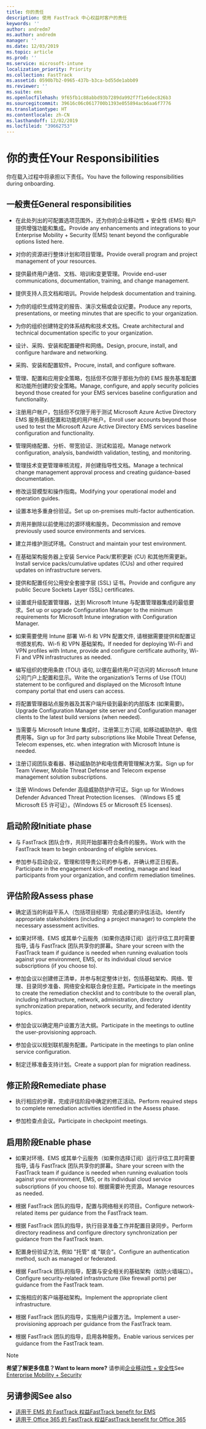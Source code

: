 ```yaml
---
title: 你的责任
description: 使用 FastTrack 中心权益时客户的责任
keywords: ''
author: andredm7
ms.author: andredm
manager: ''
ms.date: 12/03/2019
ms.topic: article
ms.prod: ''
ms.service: microsoft-intune
localization_priority: Priority
ms.collection: FastTrack
ms.assetid: 0590b7b2-0965-437b-b3ca-bd55de1abb09
ms.reviewer: ''
ms.suite: ems
ms.openlocfilehash: 9f65fb1c88abbd93b7289da992f7f1e6dec826b3
ms.sourcegitcommit: 39616c06c0617700b1393e055894acb6aa6f7776
ms.translationtype: HT
ms.contentlocale: zh-CN
ms.lasthandoff: 12/02/2019
ms.locfileid: "39662753"
---
```

# <a name="your-responsibilities"></a><span data-ttu-id="ebf09-103">你的责任</span><span class="sxs-lookup"><span data-stu-id="ebf09-103">Your Responsibilities</span></span>

<span data-ttu-id="ebf09-104">你在载入过程中将承担以下责任。</span><span class="sxs-lookup"><span data-stu-id="ebf09-104">You have the following responsibilities during onboarding.</span></span>

## <a name="general-responsibilities"></a><span data-ttu-id="ebf09-105">一般责任</span><span class="sxs-lookup"><span data-stu-id="ebf09-105">General responsibilities</span></span>

-   <span data-ttu-id="ebf09-106">在此处列出的可配置选项范围外，还为你的企业移动性 + 安全性 (EMS) 租户提供增强功能和集成。</span><span class="sxs-lookup"><span data-stu-id="ebf09-106">Provide any enhancements and integrations to your Enterprise Mobility + Security (EMS) tenant beyond the configurable options listed here.</span></span>

-   <span data-ttu-id="ebf09-107">对你的资源进行整体计划和项目管理。</span><span class="sxs-lookup"><span data-stu-id="ebf09-107">Provide overall program and project management of your resources.</span></span>

-   <span data-ttu-id="ebf09-108">提供最终用户通信、文档、培训和变更管理。</span><span class="sxs-lookup"><span data-stu-id="ebf09-108">Provide end-user communications, documentation, training, and change management.</span></span>

-   <span data-ttu-id="ebf09-109">提供支持人员文档和培训。</span><span class="sxs-lookup"><span data-stu-id="ebf09-109">Provide helpdesk documentation and training.</span></span>

-   <span data-ttu-id="ebf09-110">为你的组织生成特定的报告、演示文稿或会议纪要。</span><span class="sxs-lookup"><span data-stu-id="ebf09-110">Produce any reports, presentations, or meeting minutes that are specific to your organization.</span></span>

-   <span data-ttu-id="ebf09-111">为你的组织创建特定的体系结构和技术文档。</span><span class="sxs-lookup"><span data-stu-id="ebf09-111">Create architectural and technical documentation specific to your organization.</span></span>

-   <span data-ttu-id="ebf09-112">设计、采购、安装和配置硬件和网络。</span><span class="sxs-lookup"><span data-stu-id="ebf09-112">Design, procure, install, and configure hardware and networking.</span></span>

-   <span data-ttu-id="ebf09-113">采购、安装和配置软件。</span><span class="sxs-lookup"><span data-stu-id="ebf09-113">Procure, install, and configure software.</span></span>

-   <span data-ttu-id="ebf09-114">管理、配置和应用安全策略，包括但不仅限于那些为你的 EMS 服务基准配置和功能所创建的安全策略。</span><span class="sxs-lookup"><span data-stu-id="ebf09-114">Manage, configure, and apply security policies beyond those created for your EMS services baseline configuration and functionality.</span></span>

-   <span data-ttu-id="ebf09-115">注册用户帐户，包括但不仅限于用于测试 Microsoft Azure Active Directory EMS 服务基线配置和功能的用户帐户。</span><span class="sxs-lookup"><span data-stu-id="ebf09-115">Enroll user accounts beyond those used to test the Microsoft Azure Active Directory EMS services baseline configuration and functionality.</span></span>

-   <span data-ttu-id="ebf09-116">管理网络配置、分析、带宽验证、测试和监视。</span><span class="sxs-lookup"><span data-stu-id="ebf09-116">Manage network configuration, analysis, bandwidth validation, testing, and monitoring.</span></span>

-   <span data-ttu-id="ebf09-117">管理技术变更管理审核流程，并创建指导性文档。</span><span class="sxs-lookup"><span data-stu-id="ebf09-117">Manage a technical change management approval process and creating guidance-based documentation.</span></span>

-   <span data-ttu-id="ebf09-118">修改运营模型和操作指南。</span><span class="sxs-lookup"><span data-stu-id="ebf09-118">Modifying your operational model and operation guides.</span></span>

-   <span data-ttu-id="ebf09-119">设置本地多重身份验证。</span><span class="sxs-lookup"><span data-stu-id="ebf09-119">Set up on-premises multi-factor authentication.</span></span>

-   <span data-ttu-id="ebf09-120">弃用并删除以前使用过的源环境和服务。</span><span class="sxs-lookup"><span data-stu-id="ebf09-120">Decommission and remove previously used source environments and services.</span></span>

-   <span data-ttu-id="ebf09-121">建立并维护测试环境。</span><span class="sxs-lookup"><span data-stu-id="ebf09-121">Construct and maintain your test environment.</span></span>

-   <span data-ttu-id="ebf09-122">在基础架构服务器上安装 Service Pack/累积更新 (CU) 和其他所需更新。</span><span class="sxs-lookup"><span data-stu-id="ebf09-122">Install service packs/cumulative updates (CUs) and other required updates on infrastructure servers.</span></span>

-   <span data-ttu-id="ebf09-123">提供和配置任何公用安全套接字层 (SSL) 证书。</span><span class="sxs-lookup"><span data-stu-id="ebf09-123">Provide and configure any public Secure Sockets Layer (SSL) certificates.</span></span>

-   <span data-ttu-id="ebf09-124">设置或升级配置管理器，达到 Microsoft Intune 与配置管理器集成的最低要求。</span><span class="sxs-lookup"><span data-stu-id="ebf09-124">Set up or upgrade Configuration Manager to the minimum requirements for Microsoft Intune integration with Configuration Manager.</span></span>

-   <span data-ttu-id="ebf09-125">如果需要使用 Intune 部署 Wi-fi 和 VPN 配置文件, 请根据需要提供和配置证书颁发机构、Wi-fi 和 VPN 基础架构。</span><span class="sxs-lookup"><span data-stu-id="ebf09-125">If needed for deploying Wi-Fi and VPN profiles with Intune, provide and configure certificate authority, Wi-Fi and VPN infrastructures as needed.</span></span>

-   <span data-ttu-id="ebf09-126">编写组织的使用条款 (TOU) 语句, 以便在最终用户可访问的 Microsoft Intune 公司门户上配置和显示。</span><span class="sxs-lookup"><span data-stu-id="ebf09-126">Write the organization’s Terms of Use (TOU) statement to be configured and displayed on the Microsoft Intune company portal that end users can access.</span></span>

-   <span data-ttu-id="ebf09-127">将配置管理器站点服务器及其客户端升级到最新的内部版本 (如果需要)。</span><span class="sxs-lookup"><span data-stu-id="ebf09-127">Upgrade Configuration Manager site server and Configuration manager clients to the latest build versions (when needed).</span></span>

-   <span data-ttu-id="ebf09-128">当需要与 Microsoft Intune 集成时，注册第三方订阅, 如移动威胁防护、电信费用等。</span><span class="sxs-lookup"><span data-stu-id="ebf09-128">Sign up for 3rd party subscriptions like Mobile Threat Defense, Telecom expenses, etc. when integration with Microsoft Intune is needed.</span></span>

-   <span data-ttu-id="ebf09-129">注册订阅团队查看器、移动威胁防护和电信费用管理解决方案。</span><span class="sxs-lookup"><span data-stu-id="ebf09-129">Sign up for Team Viewer, Mobile Threat Defense and Telecom expense management solution subscriptions.</span></span>

-   <span data-ttu-id="ebf09-130">注册 Windows Defender 高级威胁防护许可证。</span><span class="sxs-lookup"><span data-stu-id="ebf09-130">Sign up for Windows Defender Advanced Threat Protection licenses.</span></span> <span data-ttu-id="ebf09-131">（Windows E5 或 Microsoft E5 许可证）。</span><span class="sxs-lookup"><span data-stu-id="ebf09-131">(Windows E5 or Microsoft E5 licenses).</span></span>

## <a name="initiate-phase"></a><span data-ttu-id="ebf09-132">启动阶段</span><span class="sxs-lookup"><span data-stu-id="ebf09-132">Initiate phase</span></span>

-   <span data-ttu-id="ebf09-133">与 FastTrack 团队合作，共同开始部署符合条件的服务。</span><span class="sxs-lookup"><span data-stu-id="ebf09-133">Work with the FastTrack team to begin onboarding of eligible services.</span></span>

-   <span data-ttu-id="ebf09-134">参加参与启动会议，管理和领导贵公司的参与者，并确认修正日程表。</span><span class="sxs-lookup"><span data-stu-id="ebf09-134">Participate in the engagement kick-off meeting, manage and lead participants from your organization, and confirm remediation timelines.</span></span>

## <a name="assess-phase"></a><span data-ttu-id="ebf09-135">评估阶段</span><span class="sxs-lookup"><span data-stu-id="ebf09-135">Assess phase</span></span>

-   <span data-ttu-id="ebf09-136">确定适当的利益干系人（包括项目经理）完成必要的评估活动。</span><span class="sxs-lookup"><span data-stu-id="ebf09-136">Identify appropriate stakeholders (including a project manager) to complete the necessary assessment activities.</span></span>

-   <span data-ttu-id="ebf09-137">如果对环境、EMS 或其单个云服务（如果你选择订阅）运行评估工具时需要指导, 请与 FastTrack 团队共享你的屏幕。</span><span class="sxs-lookup"><span data-stu-id="ebf09-137">Share your screen with the FastTrack team if guidance is needed when running evaluation tools against your environment, EMS, or its individual cloud service subscriptions (if you choose to).</span></span>

-   <span data-ttu-id="ebf09-138">参加会议以创建修正清单，并参与制定整体计划，包括基础架构、网络、管理、目录同步准备、网络安全和联合身份主题。</span><span class="sxs-lookup"><span data-stu-id="ebf09-138">Participate in the meetings to create the remediation checklist and to contribute to the overall plan, including infrastructure, network, administration, directory synchronization preparation, network security, and federated identity topics.</span></span>

-   <span data-ttu-id="ebf09-139">参加会议以确定用户设置方法大纲。</span><span class="sxs-lookup"><span data-stu-id="ebf09-139">Participate in the meetings to outline the user-provisioning approach.</span></span>

-   <span data-ttu-id="ebf09-140">参加会议以规划联机服务配置。</span><span class="sxs-lookup"><span data-stu-id="ebf09-140">Participate in the meetings to plan online service configuration.</span></span>

-   <span data-ttu-id="ebf09-141">制定迁移准备支持计划。</span><span class="sxs-lookup"><span data-stu-id="ebf09-141">Create a support plan for migration readiness.</span></span>

## <a name="remediate-phase"></a><span data-ttu-id="ebf09-142">修正阶段</span><span class="sxs-lookup"><span data-stu-id="ebf09-142">Remediate phase</span></span>

-   <span data-ttu-id="ebf09-143">执行相应的步骤，完成评估阶段中确定的修正活动。</span><span class="sxs-lookup"><span data-stu-id="ebf09-143">Perform required steps to complete remediation activities identified in the Assess phase.</span></span>

-   <span data-ttu-id="ebf09-144">参加检查点会议。</span><span class="sxs-lookup"><span data-stu-id="ebf09-144">Participate in checkpoint meetings.</span></span>

## <a name="enable-phase"></a><span data-ttu-id="ebf09-145">启用阶段</span><span class="sxs-lookup"><span data-stu-id="ebf09-145">Enable phase</span></span>

-   <span data-ttu-id="ebf09-146">如果对环境、EMS 或其单个云服务（如果你选择订阅）运行评估工具时需要指导, 请与 FastTrack 团队共享你的屏幕。</span><span class="sxs-lookup"><span data-stu-id="ebf09-146">Share your screen with the FastTrack team if guidance is needed when running evaluation tools against your environment, EMS, or its individual cloud service subscriptions (if you choose to).</span></span> <span data-ttu-id="ebf09-147">根据需要补充资源。</span><span class="sxs-lookup"><span data-stu-id="ebf09-147">Manage resources as needed.</span></span>

-   <span data-ttu-id="ebf09-148">根据 FastTrack 团队的指导，配置与网络相关的项目。</span><span class="sxs-lookup"><span data-stu-id="ebf09-148">Configure network-related items per guidance from the FastTrack team.</span></span>

-   <span data-ttu-id="ebf09-149">根据 FastTrack 团队的指导，执行目录准备工作并配置目录同步。</span><span class="sxs-lookup"><span data-stu-id="ebf09-149">Perform directory readiness and configure directory synchronization per guidance from the FastTrack team.</span></span>

-   <span data-ttu-id="ebf09-150">配置身份验证方法, 例如 "托管" 或 "联合"。</span><span class="sxs-lookup"><span data-stu-id="ebf09-150">Configure an authentication method, such as managed or federated.</span></span> 

-   <span data-ttu-id="ebf09-151">根据 FastTrack 团队的指导，配置与安全相关的基础架构（如防火墙端口）。</span><span class="sxs-lookup"><span data-stu-id="ebf09-151">Configure security-related infrastructure (like firewall ports) per guidance from the FastTrack team.</span></span>

-   <span data-ttu-id="ebf09-152">实施相应的客户端基础架构。</span><span class="sxs-lookup"><span data-stu-id="ebf09-152">Implement the appropriate client infrastructure.</span></span>

-   <span data-ttu-id="ebf09-153">根据 FastTrack 团队的指导，实施用户设置方法。</span><span class="sxs-lookup"><span data-stu-id="ebf09-153">Implement a user-provisioning approach per guidance from the FastTrack team.</span></span>

-   <span data-ttu-id="ebf09-154">根据 FastTrack 团队的指导，启用各种服务。</span><span class="sxs-lookup"><span data-stu-id="ebf09-154">Enable various services per guidance from the FastTrack team.</span></span>

> [!NOTE]
> <span data-ttu-id="ebf09-155">**希望了解更多信息？**</span><span class="sxs-lookup"><span data-stu-id="ebf09-155">**Want to learn more?**</span></span> <span data-ttu-id="ebf09-156">请参阅[企业移动性 + 安全性](https://www.microsoft.com/cloud-platform/enterprise-mobility)</span><span class="sxs-lookup"><span data-stu-id="ebf09-156">See [Enterprise Mobility + Security](https://www.microsoft.com/cloud-platform/enterprise-mobility)</span></span>

## <a name="see-also"></a><span data-ttu-id="ebf09-157">另请参阅</span><span class="sxs-lookup"><span data-stu-id="ebf09-157">See also</span></span>

- [<span data-ttu-id="ebf09-158">适用于 EMS 的 FastTrack 权益</span><span class="sxs-lookup"><span data-stu-id="ebf09-158">FastTrack benefit for EMS</span></span>](EMS-fasttrack-benefit-for-EMS.md)
- [<span data-ttu-id="ebf09-159">适用于 Office 365 的 FastTrack 权益</span><span class="sxs-lookup"><span data-stu-id="ebf09-159">FastTrack benefit for Office 365</span></span>](O365-fasttrack-benefit-for-office-365.md)

